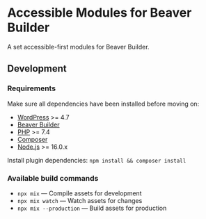 # Accessible Modules for Beaver Builder
 A set accessible-first modules for Beaver Builder.

## Development

### Requirements
Make sure all dependencies have been installed before moving on:

* [WordPress](https://wordpress.org/) >= 4.7
* [Beaver Builder](https://www.wpbeaverbuilder.com)
* [PHP](https://secure.php.net/manual/en/install.php) >= 7.4
* [Composer](https://getcomposer.org)
* [Node.js](http://nodejs.org/) >= 16.0.x

Install plugin dependencies:
`npm install && composer install`

### Available build commands
* `npx mix` — Compile assets for development
* `npx mix watch` — Watch assets for changes
* `npx mix --production` — Build assets for production
